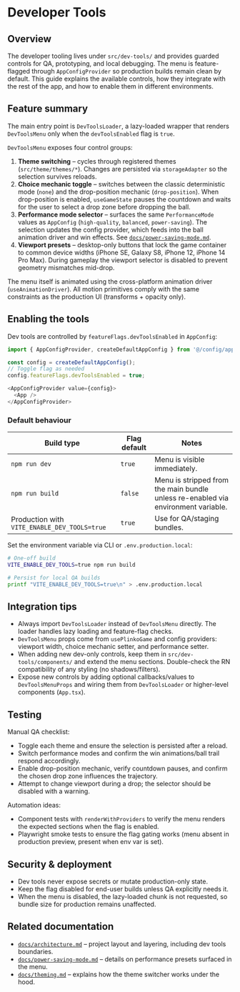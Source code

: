 # Developer Tools

## Overview

The developer tooling lives under `src/dev-tools/` and provides guarded controls for QA, prototyping, and local debugging. The menu is feature-flagged through `AppConfigProvider` so production builds remain clean by default. This guide explains the available controls, how they integrate with the rest of the app, and how to enable them in different environments.

## Feature summary

The main entry point is `DevToolsLoader`, a lazy-loaded wrapper that renders `DevToolsMenu` only when the `devToolsEnabled` flag is `true`.

`DevToolsMenu` exposes four control groups:

1. **Theme switching** – cycles through registered themes (`src/theme/themes/*`). Changes are persisted via `storageAdapter` so the selection survives reloads.
2. **Choice mechanic toggle** – switches between the classic deterministic mode (`none`) and the drop-position mechanic (`drop-position`). When drop-position is enabled, `useGameState` pauses the countdown and waits for the user to select a drop zone before dropping the ball.
3. **Performance mode selector** – surfaces the same `PerformanceMode` values as `AppConfig` (`high-quality`, `balanced`, `power-saving`). The selection updates the config provider, which feeds into the ball animation driver and win effects. See [`docs/power-saving-mode.md`](./power-saving-mode.md).
4. **Viewport presets** – desktop-only buttons that lock the game container to common device widths (iPhone SE, Galaxy S8, iPhone 12, iPhone 14 Pro Max). During gameplay the viewport selector is disabled to prevent geometry mismatches mid-drop.

The menu itself is animated using the cross-platform animation driver (`useAnimationDriver`). All motion primitives comply with the same constraints as the production UI (transforms + opacity only).

## Enabling the tools

Dev tools are controlled by `featureFlags.devToolsEnabled` in `AppConfig`:

```ts
import { AppConfigProvider, createDefaultAppConfig } from '@/config/appConfig';

const config = createDefaultAppConfig();
// Toggle flag as needed
config.featureFlags.devToolsEnabled = true;

<AppConfigProvider value={config}>
  <App />
</AppConfigProvider>
```

### Default behaviour

| Build type | Flag default | Notes |
| --- | --- | --- |
| `npm run dev` | `true` | Menu is visible immediately. |
| `npm run build` | `false` | Menu is stripped from the main bundle unless re-enabled via environment variable. |
| Production with `VITE_ENABLE_DEV_TOOLS=true` | `true` | Use for QA/staging bundles. |

Set the environment variable via CLI or `.env.production.local`:

```bash
# One-off build
VITE_ENABLE_DEV_TOOLS=true npm run build

# Persist for local QA builds
printf "VITE_ENABLE_DEV_TOOLS=true\n" > .env.production.local
```

## Integration tips

- Always import `DevToolsLoader` instead of `DevToolsMenu` directly. The loader handles lazy loading and feature-flag checks.
- `DevToolsMenu` props come from `usePlinkoGame` and config providers: viewport width, choice mechanic setter, and performance setter.
- When adding new dev-only controls, keep them in `src/dev-tools/components/` and extend the menu sections. Double-check the RN compatibility of any styling (no shadows/filters).
- Expose new controls by adding optional callbacks/values to `DevToolsMenuProps` and wiring them from `DevToolsLoader` or higher-level components (`App.tsx`).

## Testing

Manual QA checklist:

- Toggle each theme and ensure the selection is persisted after a reload.
- Switch performance modes and confirm the win animations/ball trail respond accordingly.
- Enable drop-position mechanic, verify countdown pauses, and confirm the chosen drop zone influences the trajectory.
- Attempt to change viewport during a drop; the selector should be disabled with a warning.

Automation ideas:

- Component tests with `renderWithProviders` to verify the menu renders the expected sections when the flag is enabled.
- Playwright smoke tests to ensure the flag gating works (menu absent in production preview, present when env var is set).

## Security & deployment

- Dev tools never expose secrets or mutate production-only state.
- Keep the flag disabled for end-user builds unless QA explicitly needs it.
- When the menu is disabled, the lazy-loaded chunk is not requested, so bundle size for production remains unaffected.

## Related documentation

- [`docs/architecture.md`](./architecture.md) – project layout and layering, including dev tools boundaries.
- [`docs/power-saving-mode.md`](./power-saving-mode.md) – details on performance presets surfaced in the menu.
- [`docs/theming.md`](./theming.md) – explains how the theme switcher works under the hood.
